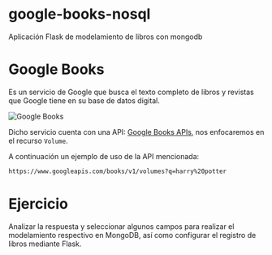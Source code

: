# google-books-nosql
Aplicación Flask de modelamiento de libros con mongodb

# Google Books

Es un servicio de Google que busca el texto completo de libros y revistas que Google tiene en su base de datos digital.

![Google Books](https://upload.wikimedia.org/wikipedia/commons/thumb/b/ba/Google_Books_logo_2015.svg/1200px-Google_Books_logo_2015.svg.png)

Dicho servicio cuenta con una API: [Google Books APIs](https://developers.google.com/books), nos enfocaremos en el recurso `Volume`.

A continuación un ejemplo de uso de la API mencionada:

```bash
https://www.googleapis.com/books/v1/volumes?q=harry%20potter
```

# Ejercicio

Analizar la respuesta y seleccionar algunos campos para realizar el modelamiento respectivo en MongoDB, así como configurar el registro de libros mediante Flask.
